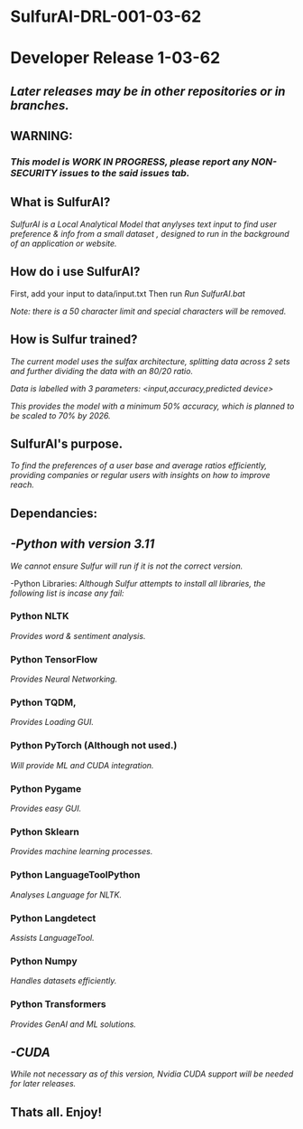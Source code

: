 # SulfurAI-DRL-001-03-62
# Developer Release 1-03-62
## _Later releases may be in other repositories or in branches._
 
## WARNING:
### _This model is WORK IN PROGRESS, please report any NON-SECURITY issues to the said issues tab._


## What is SulfurAI?

_SulfurAI is a Local Analytical Model that anylyses text input to find user preference & info from a small dataset , designed to run in the background of an application or website._

## How do i use SulfurAI?

First, add your input to data/input.txt
Then run 
_Run SulfurAI.bat_

_Note: there is a 50 character limit and special characters will be removed._

## How is Sulfur trained?

_The current model uses the sulfax architecture, splitting data across 2 sets and further dividing the data with an 80/20 ratio._

_Data is labelled with 3 parameters:
 <input,accuracy,predicted device>_

 _This provides the model with a minimum 50% accuracy, which is planned to be scaled to 70% by 2026._

## SulfurAI's purpose.

_To find the preferences of a user base and average ratios efficiently, providing companies or regular users with insights on how to improve reach._


## Dependancies:
## _-Python with version 3.11_
_We cannot ensure Sulfur will run if it is not the correct version._

-Python Libraries:
 _Although Sulfur attempts to install all libraries, the following list is incase any fail:_
  ### Python NLTK
  _Provides word & sentiment analysis._
  ### Python TensorFlow 
  _Provides Neural Networking._
  ### Python TQDM,
  _Provides Loading GUI._
  ### Python PyTorch (Although not used.)
  _Will provide ML and CUDA integration._
  ### Python Pygame
  _Provides easy GUI._
  ### Python Sklearn
  _Provides machine learning processes._
  ### Python LanguageToolPython
  _Analyses Language for NLTK._
  ### Python Langdetect
  _Assists LanguageTool._
  ### Python Numpy
  _Handles datasets efficiently._
  ### Python Transformers
  _Provides GenAI and ML solutions._

## _-CUDA_
_While not necessary as of this version, Nvidia CUDA support will be needed for later releases._

## Thats all. Enjoy!
  
  

